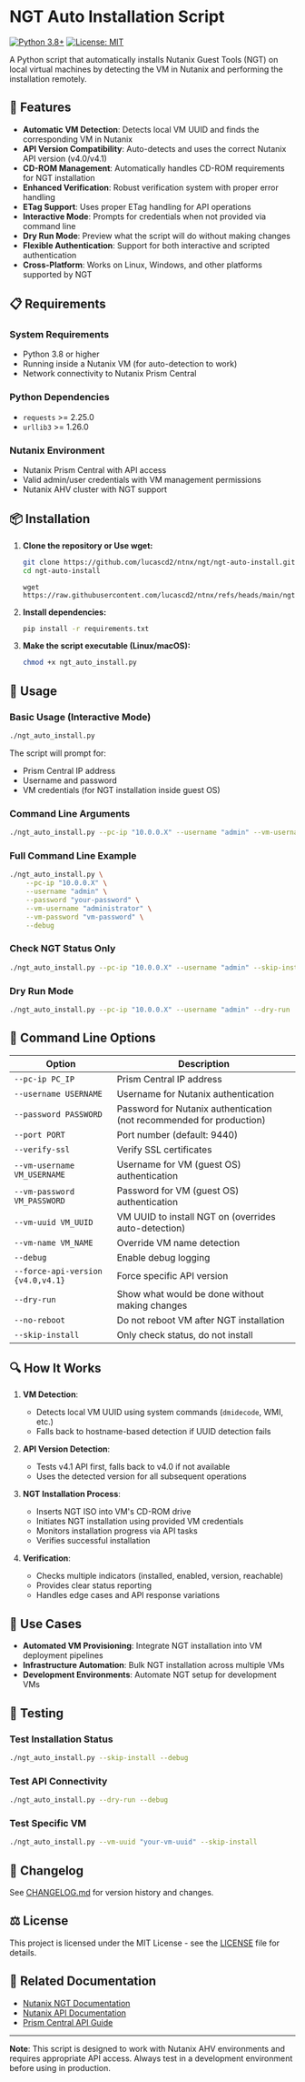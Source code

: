 # NGT Auto Installation Script

[![Python 3.8+](https://img.shields.io/badge/python-3.8+-blue.svg)](https://www.python.org/downloads/)
[![License: MIT](https://img.shields.io/badge/License-MIT-yellow.svg)](https://opensource.org/licenses/MIT)

A Python script that automatically installs Nutanix Guest Tools (NGT) on local virtual machines by detecting the VM in Nutanix and performing the installation remotely.

## 🚀 Features

- **Automatic VM Detection**: Detects local VM UUID and finds the corresponding VM in Nutanix
- **API Version Compatibility**: Auto-detects and uses the correct Nutanix API version (v4.0/v4.1)
- **CD-ROM Management**: Automatically handles CD-ROM requirements for NGT installation
- **Enhanced Verification**: Robust verification system with proper error handling
- **ETag Support**: Uses proper ETag handling for API operations
- **Interactive Mode**: Prompts for credentials when not provided via command line
- **Dry Run Mode**: Preview what the script will do without making changes
- **Flexible Authentication**: Support for both interactive and scripted authentication
- **Cross-Platform**: Works on Linux, Windows, and other platforms supported by NGT

## 📋 Requirements

### System Requirements
- Python 3.8 or higher
- Running inside a Nutanix VM (for auto-detection to work)
- Network connectivity to Nutanix Prism Central

### Python Dependencies
- `requests` >= 2.25.0
- `urllib3` >= 1.26.0

### Nutanix Environment
- Nutanix Prism Central with API access
- Valid admin/user credentials with VM management permissions
- Nutanix AHV cluster with NGT support

## 📦 Installation

1. **Clone the repository or Use wget:**
   ```bash
   git clone https://github.com/lucascd2/ntnx/ngt/ngt-auto-install.git
   cd ngt-auto-install
   ```
   ```
   wget https://raw.githubusercontent.com/lucascd2/ntnx/refs/heads/main/ngt/ngt_auto_install.py
   ```

2. **Install dependencies:**
   ```bash
   pip install -r requirements.txt
   ```

3. **Make the script executable (Linux/macOS):**
   ```bash
   chmod +x ngt_auto_install.py
   ```

## 🔧 Usage

### Basic Usage (Interactive Mode)
```bash
./ngt_auto_install.py
```
The script will prompt for:
- Prism Central IP address
- Username and password
- VM credentials (for NGT installation inside guest OS)

### Command Line Arguments
```bash
./ngt_auto_install.py --pc-ip "10.0.0.X" --username "admin" --vm-username "administrator"
```

### Full Command Line Example
```bash
./ngt_auto_install.py \
    --pc-ip "10.0.0.X" \
    --username "admin" \
    --password "your-password" \
    --vm-username "administrator" \
    --vm-password "vm-password" \
    --debug
```

### Check NGT Status Only
```bash
./ngt_auto_install.py --pc-ip "10.0.0.X" --username "admin" --skip-install
```

### Dry Run Mode
```bash
./ngt_auto_install.py --pc-ip "10.0.0.X" --username "admin" --dry-run
```

## 📖 Command Line Options

| Option | Description |
|--------|-------------|
| `--pc-ip PC_IP` | Prism Central IP address |
| `--username USERNAME` | Username for Nutanix authentication |
| `--password PASSWORD` | Password for Nutanix authentication (not recommended for production) |
| `--port PORT` | Port number (default: 9440) |
| `--verify-ssl` | Verify SSL certificates |
| `--vm-username VM_USERNAME` | Username for VM (guest OS) authentication |
| `--vm-password VM_PASSWORD` | Password for VM (guest OS) authentication |
| `--vm-uuid VM_UUID` | VM UUID to install NGT on (overrides auto-detection) |
| `--vm-name VM_NAME` | Override VM name detection |
| `--debug` | Enable debug logging |
| `--force-api-version {v4.0,v4.1}` | Force specific API version |
| `--dry-run` | Show what would be done without making changes |
| `--no-reboot` | Do not reboot VM after NGT installation |
| `--skip-install` | Only check status, do not install |

## 🔍 How It Works

1. **VM Detection**: 
   - Detects local VM UUID using system commands (`dmidecode`, WMI, etc.)
   - Falls back to hostname-based detection if UUID detection fails

2. **API Version Detection**:
   - Tests v4.1 API first, falls back to v4.0 if not available
   - Uses the detected version for all subsequent operations

3. **NGT Installation Process**:
   - Inserts NGT ISO into VM's CD-ROM drive
   - Initiates NGT installation using provided VM credentials
   - Monitors installation progress via API tasks
   - Verifies successful installation

4. **Verification**:
   - Checks multiple indicators (installed, enabled, version, reachable)
   - Provides clear status reporting
   - Handles edge cases and API response variations

## 🎯 Use Cases

- **Automated VM Provisioning**: Integrate NGT installation into VM deployment pipelines
- **Infrastructure Automation**: Bulk NGT installation across multiple VMs
- **Development Environments**: Automate NGT setup for development VMs

## 🧪 Testing

### Test Installation Status
```bash
./ngt_auto_install.py --skip-install --debug
```

### Test API Connectivity
```bash
./ngt_auto_install.py --dry-run --debug
```

### Test Specific VM
```bash
./ngt_auto_install.py --vm-uuid "your-vm-uuid" --skip-install
```

## 📝 Changelog

See [CHANGELOG.md](CHANGELOG.md) for version history and changes.

## ⚖️ License

This project is licensed under the MIT License - see the [LICENSE](LICENSE) file for details.

## 🔗 Related Documentation

- [Nutanix NGT Documentation](https://portal.nutanix.com/page/documents/details?targetId=Web-Console-Guide-Prism-v7_3:man-nutanix-guest-tool-c.html)
- [Nutanix API Documentation](https://www.nutanix.dev/)
- [Prism Central API Guide](https://portal.nutanix.com/page/documents/details?targetId=Release-Notes-v4-API:Release-Notes-v4-API)


---

**Note**: This script is designed to work with Nutanix AHV environments and requires appropriate API access. Always test in a development environment before using in production.
